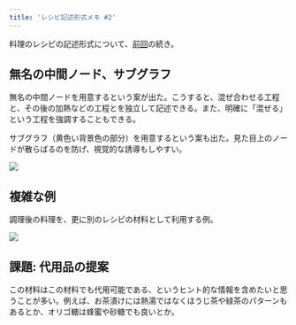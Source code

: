 ```yaml
---
title: 'レシピ記述形式メモ #2'
---
```

料理のレシピの記述形式について、[前回](https://r7kamura.com/articles/2022-05-13-mermaid-recipe-memo)の続き。

無名の中間ノード、サブグラフ
--------------

無名の中間ノードを用意するという案が出た。こうすると、混ぜ合わせる工程と、その後の加熱などの工程とを独立して記述できる。また、明確に「混ぜる」という工程を強調することもできる。

サブグラフ（黄色い背景色の部分）を用意するという案も出た。見た目上のノードが散らばるのを防げ、視覚的な誘導もしやすい。

![](https://lh3.googleusercontent.com/docs/ADP-6oHIwvHM3fCa9Mt8w8We7QHLcuGiOUxk4up0J3o72dh0wdlLQ7cbTvcu5aF1jh0lj_35WE74Bdzl637XnKMNgFpH8a7R6HG7SqcJU5v7flCCfvGQG6rXLCE_X3a_4gnvvq6DPnGUA6E3Mj5QG9WmUiy0LDZYWXmZsjmFENOPK2IDZQkWdJ6P9Ysw6egaHcr8NATx_jeWOU0AXpeIOmd7k8VQFfqOTYPMXF2auVY8lk256DjHoJjXJ8c3yqy1nVMsrvHLSIqsb-E8Z9x6g6XyeViHif8LKPkLx5MSxSKpE9yoiCGO8UIyhN2iWImXpf2wH8uD7x50b5SBIFsTHpMrJPumCpzYnXI0E0SoWoZZ18z2GpbYtUBtx5GQYWb0E0w2QMrUoB-vfJSdJbAGOtPYzWopNS1Z10w7nsKDUeTkMEvi9M066rK-3SBMqX2oIKXrrL8hevrk18ROMF1Lk_czCHq_rmvO3mt4ONNFp0O_m8DEzk9qYLt7NzV-OotGeTdlUcJF-n7N0yrFS9HpeLafLyqlgjscEOV59gigE36etNs2mCYKLyEh2oJPCZulDM91cVixqYn7wJ8WF2ZPrbmke5GHkpJNt8epyM6mL-ln5zzief3dJYiBU3Lo0icDmu1s6fJs3nOlWhv-XrBGQudndbUys3c37HLmrasYefpcEF55R58meH9OMqiAlcAZ6OSYUqDrggrtZ3zu1RhbnCcS-2fr5789bAvOiAyjrvm2uKSldMcrejOiccEJox2DbYKNsMyx8XPaBlBlRZ2zaqPyeSE3lQ7eZ9AkJ_WyIwotTkObtjfgeXiX-Z5D6k5g8V5PU6NNpnbGHpzWBSri0qBJkxqoKyENpmYnh4wLFgFRm7LBqWsWR8o6_YgezyMLa7qnQ-nVaDHW4FM8MizqzRN-2jygqhokvUQyLrfL0sJNwLDQHiYy4b6X1BJWpMXeujFTLVufwGGylsNi5gyWMBN-6PfW_Xq1oMKGsczaocyn9L2v7bhLomVRYtijdYjoQiHd2Rm7IMyvi_9CHZpSJlLUGR2hlTOc8X4m3os3-h0N6z5AonoFQyd43iDeqJzCGu1Yn7fe54Sh-5MXNVJJDzkefZF5f0pTFX-vIIbmhn1AudouWBantR5DV8TVypPEl0v6yehAsUOAlTeJ4nnmxLHpMCS1cLLERSD_mxAz-qxoPfH0h0JKGjrXpKDnTvJD4q2mKxHx-K47dgJv7bBL9KhEj8YtQRV1YmsMXSMXh9oS-cq7rE9T)

複雑な例
----

調理後の料理を、更に別のレシピの材料として利用する例。

![](https://lh3.googleusercontent.com/docs/ADP-6oHWr0TUSeozm4R8ddh_FBna8FDFOAvQ8u4V4iRdQANstsb7-eGAt7LdqAgILFZbviCOfsQUiXpR4nHpMTl-NBZ17n-cpmo7MmS3UG9IjDycttiro0qyXDTW8KNdXIk4wVGoDcbeSn2_yRCOFMdV4FQINje-WQWslJR7bRou7MfLoJMcYH1P6jon1bQm10HE4YgQBIdaHYo8NzaBtcTJe5KSMkAiVG3MvbosSe_0s5qebEvcT6IN3FA1-BrSDaBAlItN4-P2bCIWUVtJTXEMbceNPcxIGq-UmDZeeOmMM89om8UMPjS3KUVvJwjoZPcO-czAq9V6mxswOmErQ_aTxApY6YNJdkuij639WdayfLtr_UXHxmXPXRaH8j1ahD80Y_22z4dhLw4VazqbL348UiyMgnPHJTX9HxZwTdEk6X4wuLhk2eS84fgafSxs9ofN_SuQJPS5HCogn_odyVC7hZGeulWDiEL-sg4xzqG54_GuK0vEQh12pRT1x4lPCUMnvzt2OaEOzl1AAYcLoZ5WQc2bAEY_lyYZiY0wdSFlu3yHN06-7TGQabHaClzcSimpQBi6YsiU8mcWx_37Ko6L9MZ5CVVXh3qwJhp3bSMT53XD1Sn66lq0YmcKYZVwrunoZPyXsweHNN6eXQcn6TlFNDU5NhPzNuyPM88HI0zUq9OYnJXLONqO4u56J3DZpg5uV1FUeDDoelFbsWTT5a40qvDo2QXmHeguuEs33iloMdg7dqJZSI_xN5UN3zDn0G-moQMW-wDjhW3tp8npioPantVYto7ny6tqSMAa3RFtDv-44EVun74wlwxhLtma35VBoVrbuxijHUWvdTGrAqaIq-Ru_gyqx3ZhIdo9NsAe5pEZAKirTGxd8qfHkBXkezfBwGsnqBqbLB5PK_iPjG3jgPnaxawtSZ3aBkVtmvoRcKRDvRfzO9Z2wysV08VdsrOHfXcoLcomCn_FJ_ys1djphS-0r9m18gKxSGsK6eFMr01YLjIObgkw3YMROV3_qldi9g1cPIwNN2hCQTTFUhkM818vREVSsPZlSM4ABr4SYYlFn2QOVYp47AgFmtz5La90y8zpylhDBIOR37__cM_bWWFqtmxjaV_f3cGf9-kmCAWvGyeM7AJRTM0Jgg0adISZrrlFqgwZ2r1O_QEqQ7u0A-nocaf-d73L6dQ30PJDUNTcaXKvwtjAn7AHIRJfDnW5LzmdrL3pDLtehn0pEnR78RxSL0PFALXrwkHZGJP-5ZiiD3GT)

課題: 代用品の提案
----------

この材料はこの材料でも代用可能である、というヒント的な情報を含めたいと思うことが多い。例えば、お茶漬けには熱湯ではなくほうじ茶や緑茶のパターンもあるとか、オリゴ糖は蜂蜜や砂糖でも良いとか。
